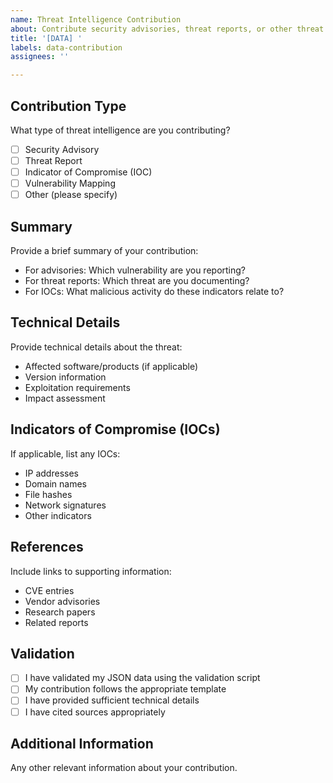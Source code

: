 ```yaml
---
name: Threat Intelligence Contribution
about: Contribute security advisories, threat reports, or other threat intelligence data
title: '[DATA] '
labels: data-contribution
assignees: ''

---
```


## Contribution Type
What type of threat intelligence are you contributing?

- [ ] Security Advisory
- [ ] Threat Report
- [ ] Indicator of Compromise (IOC)
- [ ] Vulnerability Mapping
- [ ] Other (please specify)

## Summary
Provide a brief summary of your contribution:
- For advisories: Which vulnerability are you reporting?
- For threat reports: Which threat are you documenting?
- For IOCs: What malicious activity do these indicators relate to?

## Technical Details
Provide technical details about the threat:
- Affected software/products (if applicable)
- Version information
- Exploitation requirements
- Impact assessment

## Indicators of Compromise (IOCs)
If applicable, list any IOCs:
- IP addresses
- Domain names
- File hashes
- Network signatures
- Other indicators

## References
Include links to supporting information:
- CVE entries
- Vendor advisories
- Research papers
- Related reports

## Validation
- [ ] I have validated my JSON data using the validation script
- [ ] My contribution follows the appropriate template
- [ ] I have provided sufficient technical details
- [ ] I have cited sources appropriately

## Additional Information
Any other relevant information about your contribution.
